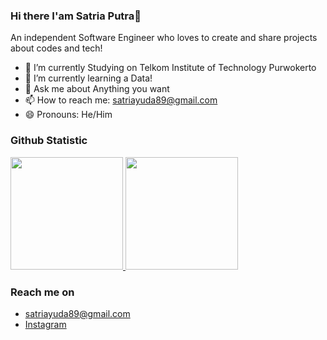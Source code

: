 ### Hi there I'am Satria Putra👋

An independent Software Engineer who loves to create and share projects about codes and tech!

- 🔭 I’m currently Studying on Telkom Institute of Technology Purwokerto
- 🌱 I’m currently learning a Data!
- 💬 Ask me about Anything you want
- 📫 How to reach me: satriayuda89@gmail.com
- 😄 Pronouns: He/Him
 
### Github Statistic
<div align="left">
    <a href="https://github.com/sisatput">
        <img height="180em" src="https://github-readme-stats-eight-theta.vercel.app/api?username=sisatput&show_icons=true&theme=algolia&include_all_commits=true&count_private=true"/>
        <img height="180em" src="https://github-readme-stats-eight-theta.vercel.app/api/top-langs/?username=sisatput&layout=compact&langs_count=8&theme=algolia"/>
    </a>
</div>

### Reach me on
- satriayuda89@gmail.com
- <a href="https://www.instagram.com/sisat._/">Instagram</a>
